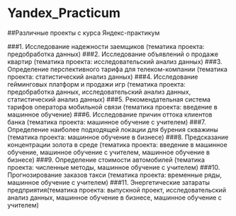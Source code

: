 # Yandex_Practicum
##Различные проекты с курса Яндекс-практикум

###1. Исследование надежности заемщиков (тематика проекта: предобработка данных)
###2. Исследование объявлений о продаже квартир (тематика проекта: исследовательский анализ данных)
###3. Определение перспективного тарифа для телеком-компании (тематика проекта: статистический анализ данных)
###4. Исследование гейминговых платформ и продажи игр (тематика проекта: предобработка данных, исследовательский анализ данных, статистический анализ данных)
###5. Рекомендательная система тарифов оператора мобильной связи (тематика проекта: введение в машинное обучение)
###6. Исследование причин оттока клиентов банка (тематика проекта: машинное обучение с учителем)
###7. Определение наиболее подходящей локации для бурения скважины (тематика проекта: машинное обучение в бизнесе)
###8. Предсказание концентрации золота в среде (тематика проекта: введение в машинное обучение, машинное обучение с учителем, машинное обучение в бизнесе)
###9. Определение стоимости автомобилей (тематика проекта: численные методы, машинное обучение с учителем)
###10. Прогнозирование заказов такси (тематика проекта: временные ряды, машинное обучение с учителем)
###11. Энергетические затараты предприятия(тематика проекта: выпускной проект, исследовательский анализ данных, машинное обучение в бизнесе, машинное обучение с учителем)
